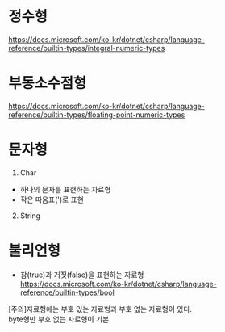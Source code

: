 # 정수형
https://docs.microsoft.com/ko-kr/dotnet/csharp/language-reference/builtin-types/integral-numeric-types

# 부동소수점형
https://docs.microsoft.com/ko-kr/dotnet/csharp/language-reference/builtin-types/floating-point-numeric-types

# 문자형
1. Char
* 하나의 문자를 표현하는 자료형
* 작은 따옴표(')로 표현

2. String

# 불리언형
* 참(true)과 거짓(false)을 표현하는 자료형  
https://docs.microsoft.com/ko-kr/dotnet/csharp/language-reference/builtin-types/bool

[주의]자료형에는 부호 있는 자료형과 부호 없는 자료형이 있다.  
     byte형만 부호 없는 자료형이 기본
